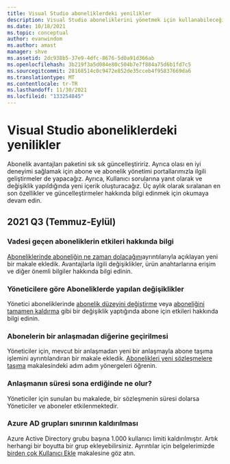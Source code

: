 ```yaml
---
title: Visual Studio aboneliklerdeki yenilikler
description: Visual Studio aboneliklerini yönetmek için kullanabileceğiniz yeni ve güncelleştirilmiş özellikler hakkında bilgi edinin.
ms.date: 10/18/2021
ms.topic: conceptual
author: evanwindom
ms.author: amast
manager: shve
ms.assetid: 2dc938b5-37e9-4dfc-8676-5d0a91d366ab
ms.openlocfilehash: 3b219f3a5d084e80c504b7e7f884a75d6b1fd7c5
ms.sourcegitcommit: 28168514c0c9472e852de35cceb4f95837669da6
ms.translationtype: MT
ms.contentlocale: tr-TR
ms.lasthandoff: 11/30/2021
ms.locfileid: "133254845"
---
```

# <a name="whats-new-in-visual-studio-subscriptions"></a>Visual Studio aboneliklerdeki yenilikler
Abonelik avantajları paketini sık sık güncelleştiririz. Ayrıca olası en iyi deneyimi sağlamak için abone ve abonelik yönetimi portallarımızla ilgili geliştirmeler de yapacağız.  Ayrıca, Kullanıcı sorularına yanıt olarak ve değişiklik yapıldığında yeni içerik oluşturacağız.  Üç aylık olarak sıralanan en son özellikler ve güncelleştirmeler hakkında bilgi edinmek için okumaya devam edin.

## <a name="2021-q3-july---september"></a>2021 Q3 (Temmuz-Eylül)

### <a name="information-about-the-impacts-of-expired-subscriptions"></a>Vadesi geçen aboneliklerin etkileri hakkında bilgi
[Aboneliklerinde aboneliğin ne zaman dolacağını](subscription-expiration.md)ayrıntılarıyla açıklayan yeni bir makale ekledik.  Avantajlarla ilgili değişiklikler, ürün anahtarlarına erişim ve diğer önemli bilgiler hakkında bilgi edinin. 

### <a name="changes-made-to-subscriptions-by-admins"></a>Yöneticilere göre Aboneliklerde yapılan değişiklikler
Yönetici aboneliklerinde [abonelik düzeyini değiştirme](subscription-level-changes.md) veya [aboneliğini tamamen kaldırma](subscription-removed.md) gibi bir değişiklik yaptığında abone için etkileri hakkında bilgi edinin.  

### <a name="migration-of-subscribers-from-one-agreement-to-another"></a>Abonelerin bir anlaşmadan diğerine geçirilmesi
Yöneticiler için, mevcut bir anlaşmadan yeni bir anlaşmayla abone taşıma işlemini ayrıntılandıran bir makale ekledik.  [Abonelikleri yeni sözleşmelere taşıma](migrate-subscriptions.md) makalesindeki adım adım yönergeleri öğrenin. 

### <a name="what-happens-when-an-agreement-expires"></a>Anlaşmanın süresi sona erdiğinde ne olur?
Yöneticiler için sunulan bu makalede, bir sözleşmenin süresi dolarsa Yöneticiler ve aboneler etkilenmektedir.  

### <a name="removal-of-the-limit-on-azure-ad-groups"></a>Azure AD grupları sınırının kaldırılması
Azure Active Directory grubu başına 1.000 kullanıcı limiti kaldırılmıştır.  Artık herhangi bir boyutta bir grup ekleyebilirsiniz.  Ayrıntılar için belgelerimizde [birden çok Kullanıcı Ekle](./assign-license-bulk.md#use-azure-active-directory-groups-to-assign-subscriptions) makalesine göz atın. 

